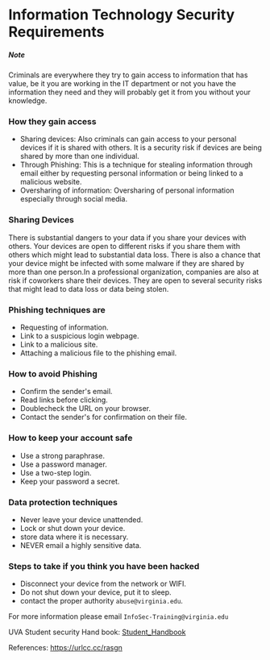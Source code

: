 # Information Technology Security Requirements 


##### Note 
 
 Criminals are everywhere they try to gain access to information that has value, be it
 you are working in the IT department or not you have the information they need 
 and they will probably get it from you without your knowledge.


### How they gain access

* Sharing devices: Also criminals can gain access to your personal devices if it is 
  shared with others. It is a security risk if devices are being shared by more than one 
  individual.
* Through Phishing: This is a technique for stealing information through email either by 
  requesting personal information or being linked to a malicious website.
* Oversharing of information: Oversharing of personal information especially through social 
  media.


### Sharing Devices

 There is substantial dangers to your data if you share your devices with others. Your devices are open to
 different risks if you share them with others which might lead to substantial data loss. There is also a chance
 that your device might be infected with some malware if they are shared by more than one person.In a professional 
 organization, companies are also at risk if coworkers share their devices. They are open to several security risks
 that might lead to data loss or data being stolen.

### Phishing techniques are

* Requesting of information.
* Link to a suspicious login webpage.
* Link to a malicious site.
* Attaching a malicious file to the phishing email.


### How to avoid Phishing

* Confirm the sender's email.
* Read links before clicking.
* Doublecheck the URL on your browser.
* Contact the sender's for confirmation on their file.


### How to keep your account safe
* Use a strong paraphrase.
* Use a password manager.
* Use a two-step login.
* Keep your password a secret.


### Data protection techniques

* Never leave your device unattended.
* Lock or shut down your device.
* store data where it is necessary.
* NEVER email a highly sensitive data.


### Steps to take if you think you have been hacked

* Disconnect your device from the network or WIFI.
* Do not shut down your device, put it to sleep.
* contact the proper authority `abuse@virginia.edu`.



For more information please email `InfoSec-Training@virginia.edu`

UVA Student security Hand book: [Student_Handbook](https://security.virginia.edu/responsible-computing-students)

References: https://urlcc.cc/rasgn






